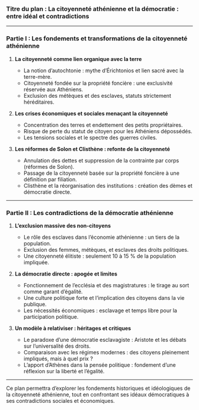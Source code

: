 ### **Titre du plan : La citoyenneté athénienne et la démocratie : entre idéal et contradictions**

---

### **Partie I : Les fondements et transformations de la citoyenneté athénienne**

1. **La citoyenneté comme lien organique avec la terre**
   - La notion d’autochtonie : mythe d’Érichtonios et lien sacré avec la terre-mère.
   - Citoyenneté fondée sur la propriété foncière : une exclusivité réservée aux Athéniens.
   - Exclusion des métèques et des esclaves, statuts strictement héréditaires.

2. **Les crises économiques et sociales menaçant la citoyenneté**
   - Concentration des terres et endettement des petits propriétaires.
   - Risque de perte du statut de citoyen pour les Athéniens dépossédés.
   - Les tensions sociales et le spectre des guerres civiles.

3. **Les réformes de Solon et Clisthène : refonte de la citoyenneté**
   - Annulation des dettes et suppression de la contrainte par corps (réformes de Solon).
   - Passage de la citoyenneté basée sur la propriété foncière à une définition par filiation.
   - Clisthène et la réorganisation des institutions : création des dèmes et démocratie directe.

---

### **Partie II : Les contradictions de la démocratie athénienne**

1. **L’exclusion massive des non-citoyens**
   - Le rôle des esclaves dans l’économie athénienne : un tiers de la population.
   - Exclusion des femmes, métèques, et esclaves des droits politiques.
   - Une citoyenneté élitiste : seulement 10 à 15 % de la population impliquée.

2. **La démocratie directe : apogée et limites**
   - Fonctionnement de l’ecclésia et des magistratures : le tirage au sort comme garant d’égalité.
   - Une culture politique forte et l’implication des citoyens dans la vie publique.
   - Les nécessités économiques : esclavage et temps libre pour la participation politique.

3. **Un modèle à relativiser : héritages et critiques**
   - Le paradoxe d’une démocratie esclavagiste : Aristote et les débats sur l’universalité des droits.
   - Comparaison avec les régimes modernes : des citoyens pleinement impliqués, mais à quel prix ?
   - L’apport d’Athènes dans la pensée politique : fondement d’une réflexion sur la liberté et l’égalité.

---

Ce plan permettra d’explorer les fondements historiques et idéologiques de la citoyenneté athénienne, tout en confrontant ses idéaux démocratiques à ses contradictions sociales et économiques.